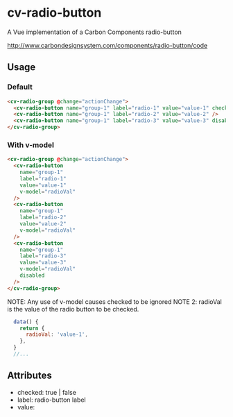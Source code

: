 # cv-radio-button

A Vue implementation of a Carbon Components radio-button

http://www.carbondesignsystem.com/components/radio-button/code

## Usage

### Default

```html
<cv-radio-group @change="actionChange">
  <cv-radio-button name="group-1" label="radio-1" value="value-1" checked />
  <cv-radio-button name="group-1" label="radio-2" value="value-2" />
  <cv-radio-button name="group-1" label="radio-3" value="value-3" disabled />
</cv-radio-group>
```

### With v-model

```html
<cv-radio-group @change="actionChange">
  <cv-radio-button
    name="group-1"
    label="radio-1"
    value="value-1"
    v-model="radioVal"
  />
  <cv-radio-button
    name="group-1"
    label="radio-2"
    value="value-2"
    v-model="radioVal"
  />
  <cv-radio-button
    name="group-1"
    label="radio-3"
    value="value-3"
    v-model="radioVal"
    disabled
  />
</cv-radio-group>
```

NOTE: Any use of v-model causes checked to be ignored
NOTE 2: radioVal is the value of the radio button to be checked.

```javascript
  data() {
    return {
      radioVal: 'value-1',
    },
  }
  //...
```

## Attributes

- checked: true | false
- label: radio-button label
- value:
